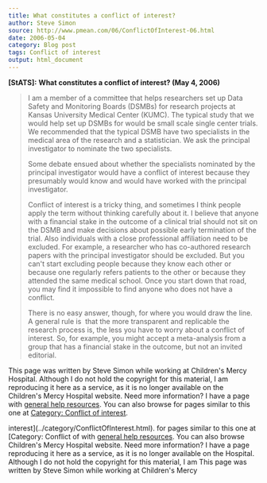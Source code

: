 ```yaml
---
title: What constitutes a conflict of interest?
author: Steve Simon
source: http://www.pmean.com/06/ConflictOfInterest-06.html
date: 2006-05-04
category: Blog post
tags: Conflict of interest
output: html_document
---
```

**[StATS]:** **What constitutes a conflict of
interest? (May 4, 2006)**

> I am a member of a committee that helps researchers set up Data Safety
> and Monitoring Boards (DSMBs) for research projects at Kansas
> University Medical Center (KUMC). The typical study that we would help
> set up DSMBs for would be small scale single center trials. We
> recommended that the typical DSMB have two specialists in the medical
> area of the research and a statistician. We ask the principal
> investigator to nominate the two specialists.
>
> Some debate ensued about whether the specialists nominated by the
> principal investigator would have a conflict of interest because they
> presumably would know and would have worked with the principal
> investigator.
>
> Conflict of interest is a tricky thing, and sometimes I think people
> apply the term without thinking carefully about it. I believe that
> anyone with a financial stake in the outcome of a clinical trial
> should not sit on the DSMB and make decisions about possible early
> termination of the trial. Also individuals with a close professional
> affiliation need to be excluded. For example, a researcher who has
> co-authored research papers with the principal investigator should be
> excluded. But you can\'t start excluding people because they know each
> other or because one regularly refers patients to the other or because
> they attended the same medical school. Once you start down that road,
> you may find it impossible to find anyone who does not have a
> conflict.
>
> There is no easy answer, though, for where you would draw the line. A
> general rule is  that the more transparent and replicable the research
> process is, the less you have to worry about a conflict of interest.
> So, for example, you might accept a meta-analysis from a group that
> has a financial stake in the outcome, but not an invited editorial.

This page was written by Steve Simon while working at Children\'s Mercy
Hospital. Although I do not hold the copyright for this material, I am
reproducing it here as a service, as it is no longer available on the
Children\'s Mercy Hospital website. Need more information? I have a page
with [general help resources](../GeneralHelp.html). You can also browse
for pages similar to this one at [Category: Conflict of
interest](../category/ConflictOfInterest.html).
<!---More--->
interest](../category/ConflictOfInterest.html).
for pages similar to this one at [Category: Conflict of
with [general help resources](../GeneralHelp.html). You can also browse
Children\'s Mercy Hospital website. Need more information? I have a page
reproducing it here as a service, as it is no longer available on the
Hospital. Although I do not hold the copyright for this material, I am
This page was written by Steve Simon while working at Children\'s Mercy

<!---Do not use
**[StATS]:** **What constitutes a conflict of
This page was written by Steve Simon while working at Children\'s Mercy
Hospital. Although I do not hold the copyright for this material, I am
reproducing it here as a service, as it is no longer available on the
Children\'s Mercy Hospital website. Need more information? I have a page
with [general help resources](../GeneralHelp.html). You can also browse
for pages similar to this one at [Category: Conflict of
interest](../category/ConflictOfInterest.html).
--->

